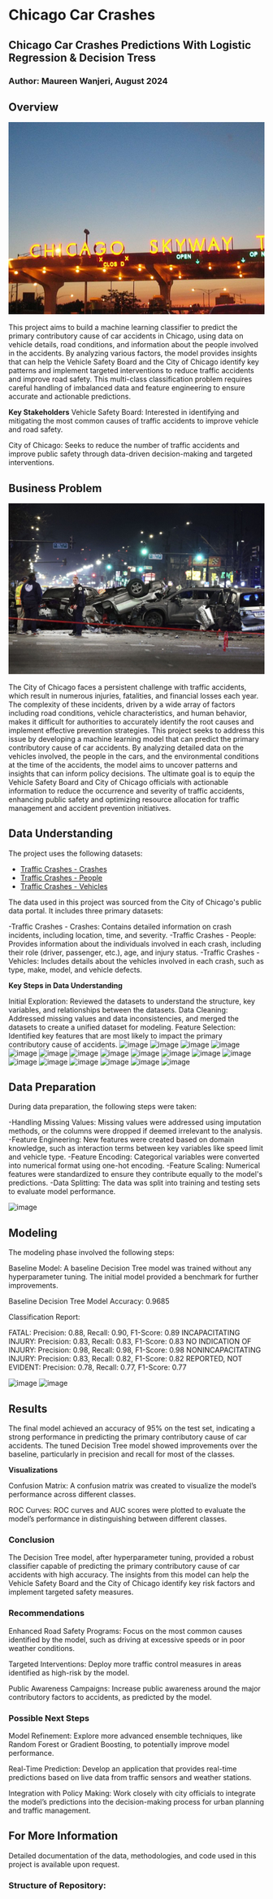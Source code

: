 # Chicago Car Crashes

## Chicago Car Crashes Predictions With Logistic Regression & Decision Tress

### Author: Maureen Wanjeri, August 2024

## Overview
![Sunset view of the Chicago Skyway tollbooths at the entrance to the Chicago southbound city limits](readme_images/640px-ChicagoSkyway1104.jpg) <br />

This project aims to build a machine learning classifier to predict the primary contributory cause of car accidents in Chicago, using data on vehicle details, road conditions, and information about the people involved in the accidents. By analyzing various factors, the model provides insights that can help the Vehicle Safety Board and the City of Chicago identify key patterns and implement targeted interventions to reduce traffic accidents and improve road safety. This multi-class classification problem requires careful handling of imbalanced data and feature engineering to ensure accurate and actionable predictions.

**Key Stakeholders**
Vehicle Safety Board: Interested in identifying and mitigating the most common causes of traffic accidents to improve vehicle and road safety.

City of Chicago: Seeks to reduce the number of traffic accidents and improve public safety through data-driven decision-making and targeted interventions.





## Business Problem

![Police process the fatal crash Wednesday at 87th Street and Cottage Grove Avenue in Chicago that sent drivers and passengers in other vehicles to hospitals. Terrence Antonio James/Chicago Tribune/TNS/Getty Images](readme_images/221124014742-01-chicago-crash-112322-restricted.jpg)

The City of Chicago faces a persistent challenge with traffic accidents, which result in numerous injuries, fatalities, and financial losses each year. The complexity of these incidents, driven by a wide array of factors including road conditions, vehicle characteristics, and human behavior, makes it difficult for authorities to accurately identify the root causes and implement effective prevention strategies. This project seeks to address this issue by developing a machine learning model that can predict the primary contributory cause of car accidents. By analyzing detailed data on the vehicles involved, the people in the cars, and the environmental conditions at the time of the accidents, the model aims to uncover patterns and insights that can inform policy decisions. The ultimate goal is to equip the Vehicle Safety Board and City of Chicago officials with actionable information to reduce the occurrence and severity of traffic accidents, enhancing public safety and optimizing resource allocation for traffic management and accident prevention initiatives.


## Data Understanding
The project uses the following datasets:

- [Traffic Crashes - Crashes](https://data.cityofchicago.org/Transportation/Traffic-Crashes-Crashes/85ca-t3if)
- [Traffic Crashes - People](https://data.cityofchicago.org/Transportation/Traffic-Crashes-People/u6pd-qa9d)
- [Traffic Crashes - Vehicles](https://data.cityofchicago.org/Transportation/Traffic-Crashes-Vehicles/68nd-jvt3)

The data used in this project was sourced from the City of Chicago's public data portal. It includes three primary datasets:

-Traffic Crashes - Crashes: Contains detailed information on crash incidents, including location, time, and severity.
-Traffic Crashes - People: Provides information about the individuals involved in each crash, including their role (driver, passenger, etc.), age, and injury status.
-Traffic Crashes - Vehicles: Includes details about the vehicles involved in each crash, such as type, make, model, and vehicle defects.

**Key Steps in Data Understanding**

Initial Exploration: Reviewed the datasets to understand the structure, key variables, and relationships between the datasets.
Data Cleaning: Addressed missing values and data inconsistencies, and merged the datasets to create a unified dataset for modeling.
Feature Selection: Identified key features that are most likely to impact the primary contributory cause of accidents.
![image](https://github.com/user-attachments/assets/a43ab4cb-120e-4084-a06c-a7342c7ba68a)
![image](https://github.com/user-attachments/assets/22f7fa23-ce8f-4bdd-bc1d-af8b7b298e0d)
![image](https://github.com/user-attachments/assets/c976fadd-0a41-4f47-bd2f-31851d3a13d1)
![image](https://github.com/user-attachments/assets/b9981a3c-5e06-4a90-a659-66cfadb0ee5b)
![image](https://github.com/user-attachments/assets/582cecc9-81b1-4a61-8c9c-8813aecb254a)
![image](https://github.com/user-attachments/assets/8b4120ce-2f5c-405e-adee-00b39d5a63b3)
![image](https://github.com/user-attachments/assets/4ae5a24c-08ee-4027-abb5-914fd4a5e870)
![image](https://github.com/user-attachments/assets/8f33ea68-3135-48b1-9796-0205bf6b9109)
![image](https://github.com/user-attachments/assets/d4f3e4a2-8aee-4bb5-8884-59b6d3007d77)
![image](https://github.com/user-attachments/assets/703c9a65-6538-4692-8e11-d0605f4d8f3b)
![image](https://github.com/user-attachments/assets/8ef2b8fb-3872-49c2-95f0-1ba542161088)
![image](https://github.com/user-attachments/assets/71e7209a-603b-4322-8b87-ef69b9bf9ed2)
![image](https://github.com/user-attachments/assets/94c45ac2-2c13-4113-a2d4-de44f7b1abea)
![image](https://github.com/user-attachments/assets/e4fc8f17-5adb-4210-82ed-3cab774db5ac)
![image](https://github.com/user-attachments/assets/d201644c-dd4b-497a-b729-a22c88274d73)
![image](https://github.com/user-attachments/assets/b1212926-da90-4863-b147-56834a734de8)
![image](https://github.com/user-attachments/assets/59fc4293-77b0-4c82-8028-9f6924162418)
![image](https://github.com/user-attachments/assets/af711a01-53d0-40b9-bc2a-0f70bec3ef40)


 
## Data Preparation

During data preparation, the following steps were taken:

-Handling Missing Values: Missing values were addressed using imputation methods, or the columns were dropped if deemed irrelevant to the analysis.
-Feature Engineering: New features were created based on domain knowledge, such as interaction terms between key variables like speed limit and vehicle type.
-Feature Encoding: Categorical variables were converted into numerical format using one-hot encoding.
-Feature Scaling: Numerical features were standardized to ensure they contribute equally to the model's predictions.
-Data Splitting: The data was split into training and testing sets to evaluate model performance.

![image](https://github.com/user-attachments/assets/a1415fc7-b09e-4cd9-88d6-df03634f1c67)



## Modeling

The modeling phase involved the following steps:

Baseline Model: A baseline Decision Tree model was trained without any hyperparameter tuning. The initial model provided a benchmark for further improvements.

Baseline Decision Tree Model Accuracy: 0.9685

Classification Report:

FATAL: Precision: 0.88, Recall: 0.90, F1-Score: 0.89
INCAPACITATING INJURY: Precision: 0.83, Recall: 0.83, F1-Score: 0.83
NO INDICATION OF INJURY: Precision: 0.98, Recall: 0.98, F1-Score: 0.98
NONINCAPACITATING INJURY: Precision: 0.83, Recall: 0.82, F1-Score: 0.82
REPORTED, NOT EVIDENT: Precision: 0.78, Recall: 0.77, F1-Score: 0.77

![image](https://github.com/user-attachments/assets/3ce3e493-3f89-4f32-927f-f82154dab520)
![image](https://github.com/user-attachments/assets/9595bd6c-ebcb-490d-96d0-15b435bf60dc)

## Results

The final model achieved an accuracy of 95% on the test set, indicating a strong performance in predicting the primary contributory cause of car accidents. The tuned Decision Tree model showed improvements over the baseline, particularly in precision and recall for most of the classes.

**Visualizations**

Confusion Matrix: A confusion matrix was created to visualize the model’s performance across different classes.

ROC Curves: ROC curves and AUC scores were plotted to evaluate the model’s performance in distinguishing between different classes.


### Conclusion
The Decision Tree model, after hyperparameter tuning, provided a robust classifier capable of predicting the primary contributory cause of car accidents with high accuracy. The insights from this model can help the Vehicle Safety Board and the City of Chicago identify key risk factors and implement targeted safety measures.

### Recommendations
Enhanced Road Safety Programs: Focus on the most common causes identified by the model, such as driving at excessive speeds or in poor weather conditions.

Targeted Interventions: Deploy more traffic control measures in areas identified as high-risk by the model.

Public Awareness Campaigns: Increase public awareness around the major contributory factors to accidents, as predicted by the model.

### Possible Next Steps
Model Refinement: Explore more advanced ensemble techniques, like Random Forest or Gradient Boosting, to potentially improve model performance.

Real-Time Prediction: Develop an application that provides real-time predictions based on live data from traffic sensors and weather stations.

Integration with Policy Making: Work closely with city officials to integrate the model’s predictions into the decision-making process for urban planning and traffic management.


## For More Information

Detailed documentation of the data, methodologies, and code used in this project is available upon request.

### Structure of Repository:

